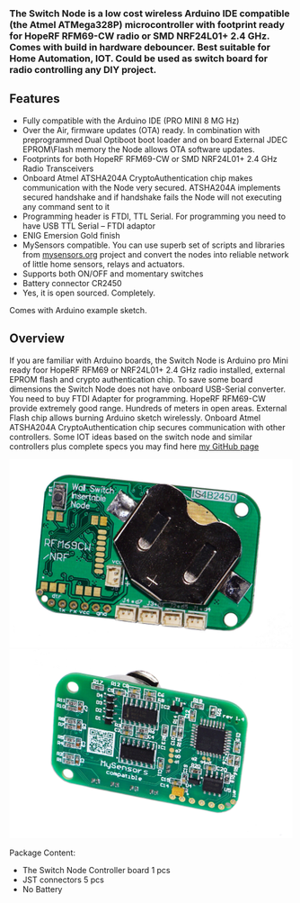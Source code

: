 

### The Switch Node is a low cost wireless Arduino IDE compatible (the Atmel ATMega328P) microcontroller with footprint ready for HopeRF RFM69-CW radio or SMD NRF24L01+ 2.4 GHz. Comes with build in hardware debouncer. Best suitable for Home Automation, IOT. Could be used as switch board for radio controlling any DIY project.

## Features
- Fully compatible with the Arduino IDE (PRO MINI 8 MG Hz)
- Over the Air, firmware updates (OTA) ready. In combination with preprogrammed Dual Optiboot boot loader and on board External JDEC  EPROM\Flash memory the Node allows OTA software updates.
- Footprints for both HopeRF RFM69-CW or SMD NRF24L01+ 2.4 GHz Radio Transceivers
- Onboard Atmel ATSHA204A CryptoAuthentication chip makes communication with the Node very secured. ATSHA204A implements secured handshake and if handshake fails the Node will not executing any command sent to it
- Programming header is FTDI, TTL Serial. For programming you need to have USB TTL Serial – FTDI adaptor
- ENIG Emersion Gold finish
- MySensors compatible. You can use superb set of scripts and libraries from [mysensors.org](http://www.mysensors.org) project  and convert the nodes into reliable network of little home sensors, relays and actuators.
- Supports both ON/OFF and momentary switches 
- Battery connector CR2450
- Yes, it is open sourced. Completely.

Comes with Arduino example sketch.

## Overview
If you are familiar with Arduino boards, the Switch Node is Arduino pro Mini ready foor HopeRF RFM69 or NRF24L01+ 2.4 GHz radio installed, external EPROM flash and crypto authentication chip. To save some board dimensions the Switch Node does not have onboard USB-Serial converter. You need to buy FTDI Adapter for programming. HopeRF RFM69-CW provide extremely good range. Hundreds of meters in open areas. External Flash chip allows burning Arduino sketch wirelessly. Onboard Atmel ATSHA204A CryptoAuthentication chip secures communication with other controllers. Some IOT ideas based on the switch node and similar controllers plus complete specs you may find here [my GitHub page](https://github.com/EasySensors/SwitchNode)

![enter image description here](https://github.com/EasySensors/SwitchNode/blob/master/pics/swNoRadio.jpg?raw=true)
![enter image description here](https://github.com/EasySensors/SwitchNode/blob/master/pics/sw2.jpg?raw=true)


Package Content:
- The Switch Node Controller board 1 pcs  
- JST connectors 5 pcs  
- No Battery
